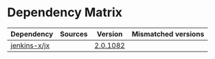 # Dependency Matrix

Dependency | Sources | Version | Mismatched versions
---------- | ------- | ------- | -------------------
[jenkins-x/jx](https://github.com/jenkins-x/jx.git) |  | [2.0.1082](https://github.com/jenkins-x/jx/releases/tag/v2.0.1082) | 
